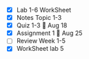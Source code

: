 - [x] Lab 1-6 WorkSheet
- [x] Notes Topic 1-3
- [x] Quiz 1-3 🚮 Aug 18
- [x] Assignment 1 🚮 Aug 25
- [ ] Review Week 1-5
- [x] WorkSheet lab 5